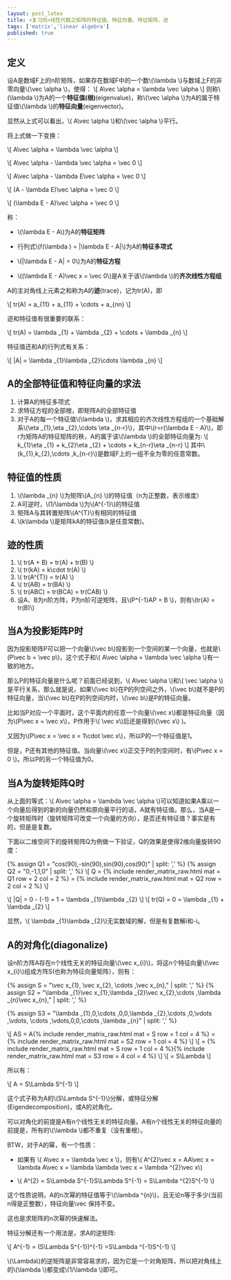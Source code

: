 ```yaml
---
layout: post_latex
title: <复习向>线性代数之矩阵的特征值、特征向量、特征矩阵、迹
tags: ['matrix','linear algebra']
published: true
---
```


## 定义

设A是数域F上的n阶矩阵，如果存在数域F中的一个数\\(\\lambda \\)与数域上F的非零向量\\(\\vec \\alpha \\)，使得：
\\[ A\\vec \\alpha = \\lambda \\vec \\alpha \\]
则称\\(\\lambda \\)为A的一个**特征值(根)**(eigenvalue)，称\\(\\vec \\alpha \\)为A的属于特征值\\(\\lambda \\)的**特征向量**(eigenvector)。

显然从上式可以看出，\\( A\\vec \\alpha \\)和\\(\\vec \\alpha \\)平行。

将上式做一下变换：


\\[ A\\vec \\alpha = \\lambda \\vec \\alpha \\]

\\[ A\\vec \\alpha - \\lambda \\vec \\alpha = \\vec 0 \\]

\\[ A\\vec \\alpha - \\lambda E\\vec \\alpha = \\vec 0 \\]

\\[ (A - \\lambda E)\\vec \\alpha = \\vec 0 \\]


\\[ (\\lambda E - A)\\vec \\alpha = \\vec 0 \\]


称：

- \\(\\lambda E - A\\)为A的**特征矩阵**

- 行列式\\(f(\\lambda ) = |\\lambda E - A|\\)为A的**特征多项式**

- \\(|\\lambda E - A| = 0\\)为A的**特征方程**

- \\((\\lambda E - A)\\vec x = \\vec 0\\)是A关于该\\(\\lambda \\)的**齐次线性方程组**

A的主对角线上元素之和称为A的**迹**(trace)，记为tr(A)，即

\\[ tr(A) = a\_\{11\} + a\_\{11\} + \\cdots + a\_\{nn\} \\]

迹和特征值有很重要的联系：

\\[ tr(A) = \\lambda \_\{1\} + \\lambda \_\{2\} + \\cdots + \\lambda \_\{n\} \\]

特征值还和A的行列式有关系：

\\[ |A| = \\lambda \_\{1\}\\lambda \_\{2\}\\cdots \\lambda \_\{n\} \\]


<!--more-->

## A的全部特征值和特征向量的求法

1. 计算A的特征多项式
2. 求特征方程的全部根，即矩阵A的全部特征值
3. 对于A的每一个特征值\\(\\lambda \\)，求其相应的齐次线性方程组的一个基础解系\\(\\eta \_\{1\},\\eta \_\{2\},\\cdots \\eta \_\{n-r\}\\)，其中\\(r=r(\\lambda E - A)\\)，即r为矩阵A的特征矩阵的秩，A的属于该\\(\\lambda \\)的全部特征向量为:
\\[ k\_\{1\}\\eta \_\{1\} + k\_\{2\}\\eta \_\{2\} + \\cdots + k\_\{n-r\}\\eta \_\{n-r\} \\]
其中\\(k\_\{1\},k\_\{2\},\\cdots ,k\_\{n-r\}\\)是数域F上的一组不全为零的任意常数。

## 特征值的性质

1. \\(\\lambda \_\{n\} \\)为矩阵\\(A\_\{n\} \\)的特征值（n为正整数，表示维度）
2. A可逆时，\\(1/\\lambda \\)为\\(A\^\{-1\}\\)的特征值
3. 矩阵A与其转置矩阵\\(A\^\{T\}\\)有相同的特征值
4. \\(k\\lambda \\)是矩阵kA的特征值(k是任意常数)。


## 迹的性质

1. \\( tr(A + B) = tr(A) + tr(B) \\)
2. \\( tr(kA) = k\cdot tr(A) \\)
3. \\( tr(A\^\{T\}) = tr(A) \\)
4. \\( tr(AB) = tr(BA) \\)
5. \\( tr(ABC) = tr(BCA) = tr(CAB) \\)
6. 设A、B为n阶方阵，P为n阶可逆矩阵，且\\(P\^\{-1\}AP = B \\)，则有\\(tr(A) = tr(B)\\)



## 当A为投影矩阵P时

因为投影矩阵P可以把一个向量\\(\\vec b\\)投影到一个空间的某一个向量，也就是\\(P\\vec b = \\vec p\\)，这个式子和\\( A\\vec \\alpha = \\lambda \\vec \\alpha \\)有一致的地方。

那么P的特征向量是什么呢？前面已经说到，\\( A\\vec \\alpha \\)和\\( \\vec \\alpha \\)是平行关系，那么就是说，如果\\(\\vec b\\)在P的列空间之外，\\(\\vec b\\)就不是P的特征向量，当\\(\\vec b\\)在P的列空间内时，\\(\\vec b\\)是P的特征向量。

比如当P对应一个平面时，这个平面内的任意一个向量\\(\\vec x\\)都是特征向量（因为\\(P\\vec x = \\vec x\\)，P作用于\\( \\vec x\\)后还是得到\\(\\vec x\\) )。

又因为\\(P\\vec x = \\vec x = 1\\cdot \\vec x\\)，所以P的一个特征值是1。

但是，P还有其他的特征值。当向量\\(\\vec x\\)正交于P的列空间时，有\\(P\\vec x = 0 \\)。所以P的另一个特征值为0。


## 当A为旋转矩阵Q时

从上面的等式：\\( A\\vec \\alpha = \\lambda \\vec \\alpha \\)可以知道如果A乘以一个向量后得到的新的向量仍然和原向量平行的话，A就有特征值。那么，当A是一个旋转矩阵时（旋转矩阵可改变一个向量的方向），是否还有特征值？事实是有的，但是是复数。

下面以二维空间下的旋转矩阵Q为例做一下验证，Q的效果是使得2维向量旋转90度：

{% assign Q1 = "cos(90),-sin(90),sin(90),cos(90)" | split: ',' %}
{% assign Q2 = "0,-1,1,0" | split: ',' %}
\\[ Q = {% include render_matrix_raw.html mat = Q1 row = 2 col = 2 %} = {% include render_matrix_raw.html mat = Q2 row = 2 col = 2 %} \\]

\\[ |Q| = 0 - (-1) = 1 = \\lambda \_\{1\}\\lambda \_\{2\} \\]
\\[ tr(Q) = 0 = \\lambda \_\{1\} + \\lambda \_\{2\} \\]

显然，\\( \\lambda \_\{1\}\\lambda \_\{2\}\\)无实数域的解，但是有复数解i和-i。


## A的对角化(diagonalize)

设n阶方阵A存在n个线性无关的特征向量\\(\\vec x\_\{i\}\\)，将这n个特征向量\\(\\vec x\_\{i\}\\)组成方阵S(也称为特征向量矩阵），则有：

{% assign S = "\\vec x\_\{1\}, \\vec x\_\{2\}, \\cdots ,\\vec x\_\{n\}," | split: ',' %}
{% assign S2 = "\\lambda \_\{1\}\\vec x\_\{1\},\\lambda \_\{2\}\\vec x\_\{2\},\\cdots ,\\lambda \_\{n\}\\vec x\_\{n\}," | split: ',' %}

{% assign S3 = "\\lambda \_\{1\},0,\\cdots ,0,0,\\lambda \_\{2\},\\cdots ,0,\\vdots ,\\vdots, \\cdots ,\\vdots,0,0,\\cdots ,\\lambda \_\{n\}" | split: ',' %}

\\[ AS = A{% include render_matrix_raw.html mat = S  row = 1 col = 4 %} = {% include render_matrix_raw.html mat = S2 row = 1 col = 4 %} \\] 
\\[    = {% include render_matrix_raw.html mat = S  row = 1 col = 4 %}{% include render_matrix_raw.html mat = S3  row = 4 col = 4 %} \\]
\\[ = S\\Lambda \\]

所以有：

\\[ A = S\\Lambda S\^\{-1\} \\]

这个式子称为A的\\(S\\Lambda S\^\{-1\}\\)分解，或特征分解(Eigendecomposition)，或A的对角化。


可以对角化的前提是A有n个线性无关的特征向量。A有n个线性无关的特征向量的前提是，所有的\\(\\lambda \\)都不重复（没有重根）。

BTW，对于A的幂，有一个性质：

- 如果有 \\( A\\vec x = \\lambda \\vec x \\)，则有\\( A\^\{2\}\\vec x = AA\\vec x = \\lambda A\\vec x = \\lambda \\lambda \\vec x = \\lambda \^\{2\}\\vec x\\) 

- \\( A\^\{2\} = S\\Lambda S\^\{-1\}S\\Lambda S\^\{-1\} = S\\Lambda \^\{2\}S\^\{-1\} \\)

这个性质说明，A的n次幂的特征值等于\\(\\lambda \^\{n\}\\)，且无论n等于多少(当前n得是正整数），特征向量\\vec 保持不变。

这也是求矩阵的n次幂的快速解法。

特征分解还有一个用法是，求A的逆矩阵:

\\[ A\^\{-1\} = (S\\Lambda S\^\{-1\})\^\{-1\} =S\\Lambda \^\{-1\}S\^\{-1\} \\]

\\(\\Lambda\\)的逆矩阵是非常容易求的，因为它是一个对角矩阵，所以把对角线上的\\(\\lambda \\)都变成\\(1/\\lambda \\)即可。